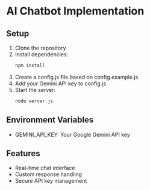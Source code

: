 # AI Chatbot Implementation

## Setup
1. Clone the repository
2. Install dependencies:
   ```bash
   npm install
   ```
3. Create a config.js file based on config.example.js
4. Add your Gemini API key to config.js
5. Start the server:
   ```bash
   node server.js
   ```

## Environment Variables
- GEMINI_API_KEY: Your Google Gemini API key

## Features
- Real-time chat interface
- Custom response handling
- Secure API key management 